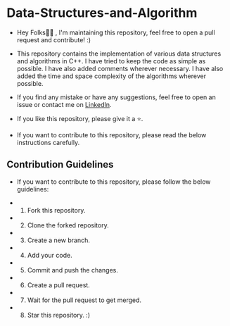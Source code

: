# Data-Structures-and-Algorithm

- Hey Folks🖐🏻 , I'm maintaining this repository, feel free to open a pull request and contribute! :)

- This repository contains the implementation of various data structures and algorithms in C++. I have tried to keep the code as simple as possible. I have also added comments wherever necessary. I have also added the time and space complexity of the algorithms wherever possible. 

- If you find any mistake or have any suggestions, feel free to open an issue or contact me on [LinkedIn](https://www.linkedin.com/in/abhishek-kumar-5a1b6b1b3/).

- If you like this repository, please give it a ⭐️.

- If you want to contribute to this repository, please read the below instructions carefully.

## Contribution Guidelines

- If you want to contribute to this repository, please follow the below guidelines:

- 1. Fork this repository.
- 2. Clone the forked repository.
- 3. Create a new branch.
- 4. Add your code.
- 5. Commit and push the changes.
- 6. Create a pull request.
- 7. Wait for the pull request to get merged.
- 8. Star this repository. :)


